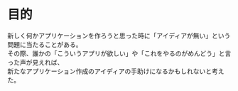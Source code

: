 # 目的
新しく何かアプリケーションを作ろうと思った時に「アイディアが無い」という問題に当たることがある。  
その際、誰かの「こういうアプリが欲しい」や「これをやるのがめんどう」と言った声が見えれば、  
新たなアプリケーション作成のアイディアの手助けになるかもしれないと考えた。  
